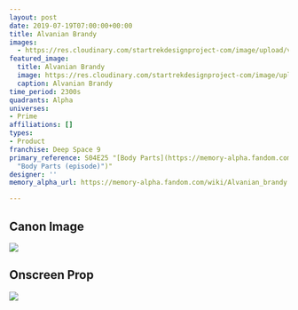 ```yaml
---
layout: post
date: 2019-07-19T07:00:00+00:00
title: Alvanian Brandy
images:
  - https://res.cloudinary.com/startrekdesignproject-com/image/upload/v1563580200/AlvanianBrandy.png
featured_image:
  title: Alvanian Brandy
  image: https://res.cloudinary.com/startrekdesignproject-com/image/upload/v1563580200/AlvanianBrandy.png
  caption: Alvanian Brandy
time_period: 2300s
quadrants: Alpha
universes:
- Prime
affiliations: []
types:
- Product
franchise: Deep Space 9
primary_reference: S04E25 "[Body Parts](https://memory-alpha.fandom.com/wiki/Body_Parts
  "Body Parts (episode)")"
designer: ''
memory_alpha_url: https://memory-alpha.fandom.com/wiki/Alvanian_brandy

---
```

## Canon Image

![](https://res.cloudinary.com/startrekdesignproject-com/image/upload/v1563580200/DS9-4x25-Body-Parts-AlvanianBrandy1.jpg)

## Onscreen Prop

![](https://res.cloudinary.com/startrekdesignproject-com/image/upload/v1563580200/AlvanianBrandy-Prop.jpg)